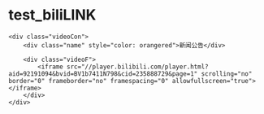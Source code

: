 # test_biliLINK
<!DOCTYPE html>
<html>
  <head>



  </head>
  
  
  <body>

	<div class="videoCon">
		<div class="name" style="color: orangered">新闻公告</div>
		
		<div class="videoF">
			<iframe src="//player.bilibili.com/player.html?aid=92191094&bvid=BV1b7411N798&cid=235888729&page=1" scrolling="no" border="0" frameborder="no" framespacing="0" allowfullscreen="true"> </iframe>
		</div>
	</div>
   
  </body>
</html>
